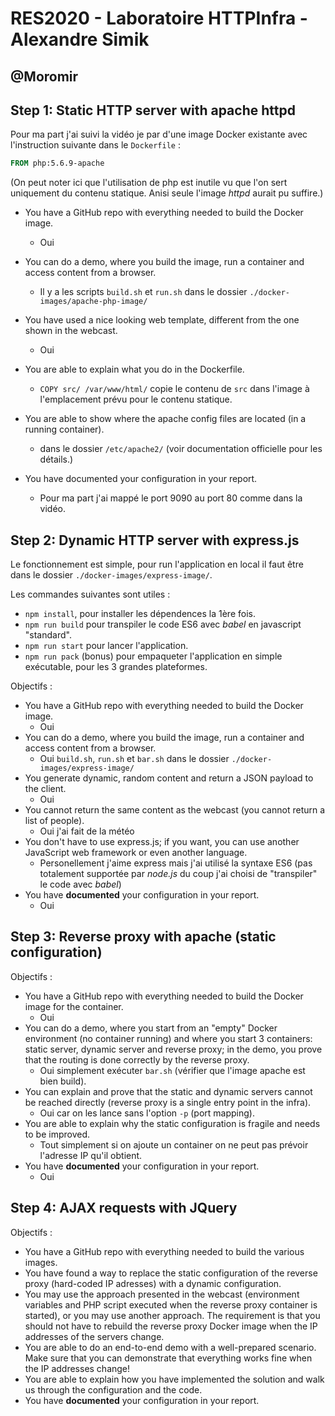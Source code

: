 # RES2020 - Laboratoire HTTPInfra - Alexandre Simik
@Moromir
---
## Step 1: Static HTTP server with apache httpd
Pour ma part j'ai suivi la vidéo je par d'une image Docker existante avec l'instruction suivante dans le `Dockerfile` :

```Dockerfile
FROM php:5.6.9-apache
```
(On peut noter ici que l'utilisation de php est inutile vu que l'on sert uniquement du contenu statique. Anisi seule l'image *httpd* aurait pu suffire.)

 - You have a GitHub repo with everything needed to build the Docker image.
   - Oui
 - You can do a demo, where you build the image, run a container and access content from a browser.
   - Il y a les scripts `build.sh` et `run.sh` dans le dossier `./docker-images/apache-php-image/`
 - You have used a nice looking web template, different from the one shown in the webcast.
   - Oui
 - You are able to explain what you do in the Dockerfile.
   - `COPY src/ /var/www/html/` copie le contenu de `src` dans l'image à l'emplacement prévu pour le contenu statique.

 - You are able to show where the apache config files are located (in a running container).
   - dans le dossier `/etc/apache2/` (voir documentation officielle pour les détails.)
 - You have documented your configuration in your report.
   - Pour ma part j'ai mappé le port 9090 au port 80 comme dans la vidéo.

## Step 2: Dynamic HTTP server with express.js
Le fonctionnement est simple, pour run l'application en local il faut être dans le dossier `./docker-images/express-image/`.

Les commandes suivantes sont utiles : 
 - `npm install`, pour installer les dépendences la 1ère fois.
 - `npm run build` pour transpiler le code ES6 avec *babel* en javascript "standard".
 - `npm run start` pour lancer l'application.
 - `npm run pack` (bonus) pour empaqueter l'application en simple exécutable, pour les 3 grandes plateformes.

Objectifs :

 - You have a GitHub repo with everything needed to build the Docker image.
   - Oui
 - You can do a demo, where you build the image, run a container and access content from a browser.
   - Oui `build.sh`, `run.sh` et `bar.sh` dans le dossier `./docker-images/express-image/`
 - You generate dynamic, random content and return a JSON payload to the client.
   - Oui
 - You cannot return the same content as the webcast (you cannot return a list of people).
   - Oui j'ai fait de la météo
 - You don't have to use express.js; if you want, you can use another JavaScript web framework or even another language.
   - Personellement j'aime express mais j'ai utilisé la syntaxe ES6 (pas totalement supportée par *node.js* du coup j'ai choisi de "transpiler" le code avec *babel*)
 - You have **documented** your configuration in your report.
   - Oui


## Step 3: Reverse proxy with apache (static configuration)

Objectifs : 
 -  You have a GitHub repo with everything needed to build the Docker image for the container.
    -  Oui
 -  You can do a demo, where you start from an "empty" Docker environment (no container running) and where you start 3 containers: static server, dynamic server and reverse proxy; in the demo, you prove that the routing is done correctly by the reverse proxy.
    -  Oui simplement exécuter `bar.sh` (vérifier que l'image apache est bien build).
 -  You can explain and prove that the static and dynamic servers cannot be reached directly (reverse proxy is a single entry point in the infra). 
    -  Oui car on les lance sans l'option `-p` (port mapping).
 -  You are able to explain why the static configuration is fragile and needs to be improved.
    -  Tout simplement si on ajoute un container on ne peut pas prévoir l'adresse IP qu'il obtient. 
 -  You have **documented** your configuration in your report.
    -  Oui


## Step 4: AJAX requests with JQuery



Objectifs : 

 -  You have a GitHub repo with everything needed to build the various images.
 -  You have found a way to replace the static configuration of the reverse proxy (hard-coded IP adresses) with a dynamic configuration.
 -  You may use the approach presented in the webcast (environment variables and PHP script executed when the reverse proxy container is started), or you may use another approach. The requirement is that you should not have to rebuild the reverse proxy Docker image when the IP addresses of the servers change.
 -  You are able to do an end-to-end demo with a well-prepared scenario. Make sure that you can demonstrate that everything works fine when the IP addresses change!
 -  You are able to explain how you have implemented the solution and walk us through the configuration and the code.
 -  You have **documented** your configuration in your report.